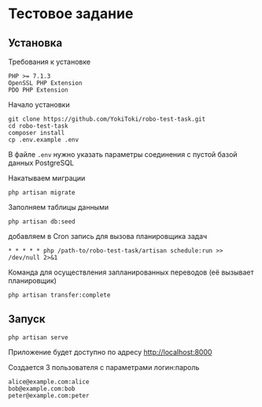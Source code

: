 # Тестовое задание

## Установка

Требования к установке
```
PHP >= 7.1.3
OpenSSL PHP Extension
PDO PHP Extension
```

Начало установки
```
git clone https://github.com/YokiToki/robo-test-task.git
cd robo-test-task
composer install
cp .env.example .env
```
В файле `.env` нужно указать параметры соединения с пустой базой данных PostgreSQL

Накатываем миграции
```
php artisan migrate
```

Заполняем таблицы данными
```
php artisan db:seed
```

добавляем в Cron запись для вызова планировщика задач
```
* * * * * php /path-to/robo-test-task/artisan schedule:run >> /dev/null 2>&1
```

Команда для осуществления запланированных переводов (её вызывает планировщик)
```
php artisan transfer:complete
```

## Запуск

```
php artisan serve
```
Приложение будет доступно по адресу [http://localhost:8000](http://localhost:8000)

Создается 3 пользователя с параметрами логин:пароль
```
alice@example.com:alice
bob@example.com:bob
peter@example.com:peter
```